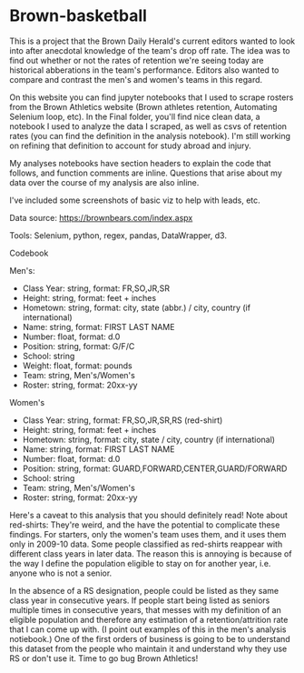 # Brown-basketball
 
This is a project that the Brown Daily Herald's current editors wanted to look into after anecdotal knowledge of the team's drop off rate. The idea was to find out whether or not the rates of retention we're seeing today are historical abberations in the team's performance. Editors also wanted to compare and contrast the men's and women's teams in this regard.

On this website you can find jupyter notebooks that I used to scrape rosters from the Brown Athletics website (Brown athletes retention, Automating Selenium loop, etc). In the Final folder, you'll find nice clean data, a notebook I used to analyze the data I scraped, as well as csvs of retention rates (you can find the definition in the analysis notebook). I'm still working on refining that definition to account for study abroad and injury.

My analyses notebooks have section headers to explain the code that follows, and function comments are inline. Questions that arise about my data over the course of my analysis are also inline. 

I've included some screenshots of basic viz to help with leads, etc. 

Data source: https://brownbears.com/index.aspx

Tools: Selenium, python, regex, pandas, DataWrapper, d3. 

Codebook

Men's:

- Class Year: string, format: FR,SO,JR,SR
- Height: string, format: feet + inches
- Hometown: string, format: city, state (abbr.) / city, country  (if international)
- Name: string, format: FIRST LAST NAME
- Number: float, format: d.0
- Position: string, format: G/F/C
- School: string
- Weight: float, format: pounds
- Team: string, Men's/Women's
- Roster: string, format: 20xx-yy

Women's

- Class Year: string, format: FR,SO,JR,SR,RS (red-shirt)
- Height: string, format: feet + inches
- Hometown: string, format: city, state / city, country  (if international)
- Name: string, format: FIRST LAST NAME
- Number: float, format: d.0
- Position: string, format: GUARD,FORWARD,CENTER,GUARD/FORWARD
- School: string
- Team: string, Men's/Women's
- Roster: string, format: 20xx-yy

Here's a caveat to this analysis that you should definitely read!
Note about red-shirts: They're weird, and the have the potential to complicate these findings. For starters, only the women's team uses them, and it uses them only in 2009-10 data. Some people classified as red-shirts reappear with different class years in later data. The reason this is annoying is because of the way I define the population eligible to stay on for another year, i.e. anyone who is not a senior. 

In the absence of a RS designation, people could be listed as they same class year in consecutive years. If people start being listed as seniors multiple times in consecutive years, that messes with my definition of an eligible population and therefore any estimation of a retention/attrition rate that I can come up with. (I point out examples of this in the men's analysis notiebook.) One of the first orders of business is going to be to understand this dataset from the people who maintain it and understand why they use RS or don't use it. Time to go bug Brown Athletics!



